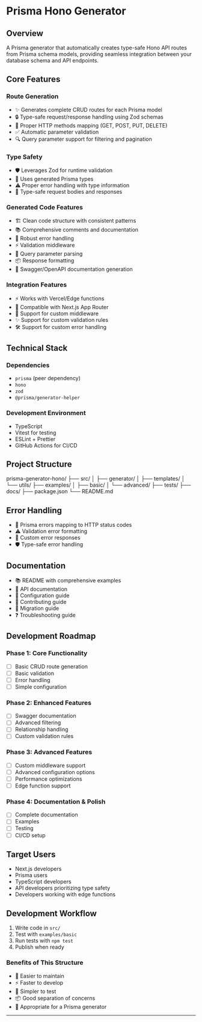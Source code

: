 # Prisma Hono Generator

## Overview

A Prisma generator that automatically creates type-safe Hono API routes from Prisma schema models, providing seamless integration between your database schema and API endpoints.

## Core Features

### Route Generation

-   ✨ Generates complete CRUD routes for each Prisma model
-   🔒 Type-safe request/response handling using Zod schemas
-   🚦 Proper HTTP methods mapping (GET, POST, PUT, DELETE)
-   ✅ Automatic parameter validation
-   🔍 Query parameter support for filtering and pagination

### Type Safety

-   🛡️ Leverages Zod for runtime validation
-   🔄 Uses generated Prisma types
-   ⚠️ Proper error handling with type information
-   📝 Type-safe request bodies and responses

### Generated Code Features

-   🏗️ Clean code structure with consistent patterns
-   📚 Comprehensive comments and documentation
-   🚨 Robust error handling
-   ⚡ Validation middleware
-   🔎 Query parameter parsing
-   📦 Response formatting
-   📘 Swagger/OpenAPI documentation generation

### Integration Features

-   ⚡ Works with Vercel/Edge functions
-   🔄 Compatible with Next.js App Router
-   🔌 Support for custom middleware
-   ✨ Support for custom validation rules
-   🛠️ Support for custom error handling

## Technical Stack

### Dependencies

-   `prisma` (peer dependency)
-   `hono`
-   `zod`
-   `@prisma/generator-helper`

### Development Environment

-   TypeScript
-   Vitest for testing
-   ESLint + Prettier
-   GitHub Actions for CI/CD

## Project Structure

prisma-generator-hono/
├── src/
│ ├── generator/
│ ├── templates/
│ └── utils/
├── examples/
│ ├── basic/
│ └── advanced/
├── tests/
├── docs/
├── package.json
└── README.md

## Error Handling

-   🔄 Prisma errors mapping to HTTP status codes
-   ⚠️ Validation error formatting
-   📝 Custom error responses
-   🛡️ Type-safe error handling

## Documentation

-   📚 README with comprehensive examples
-   📘 API documentation
-   🔧 Configuration guide
-   👥 Contributing guide
-   🔄 Migration guide
-   ❓ Troubleshooting guide

## Development Roadmap

### Phase 1: Core Functionality

-   [ ] Basic CRUD route generation
-   [ ] Basic validation
-   [ ] Error handling
-   [ ] Simple configuration

### Phase 2: Enhanced Features

-   [ ] Swagger documentation
-   [ ] Advanced filtering
-   [ ] Relationship handling
-   [ ] Custom validation rules

### Phase 3: Advanced Features

-   [ ] Custom middleware support
-   [ ] Advanced configuration options
-   [ ] Performance optimizations
-   [ ] Edge function support

### Phase 4: Documentation & Polish

-   [ ] Complete documentation
-   [ ] Examples
-   [ ] Testing
-   [ ] CI/CD setup

## Target Users

-   Next.js developers
-   Prisma users
-   TypeScript developers
-   API developers prioritizing type safety
-   Developers working with edge functions

## Development Workflow

1. Write code in `src/`
2. Test with `examples/basic`
3. Run tests with `npm test`
4. Publish when ready

### Benefits of This Structure

-   🚀 Easier to maintain
-   ⚡ Faster to develop
-   🧪 Simpler to test
-   📦 Good separation of concerns
-   🎯 Appropriate for a Prisma generator

---
